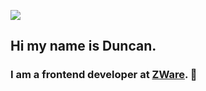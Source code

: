 ![](https://pbs.twimg.com/profile_banners/110376362/1603413588/600x200)
## Hi my name is Duncan. 
### I am a frontend developer at [ZWare](zware.au). 👋
